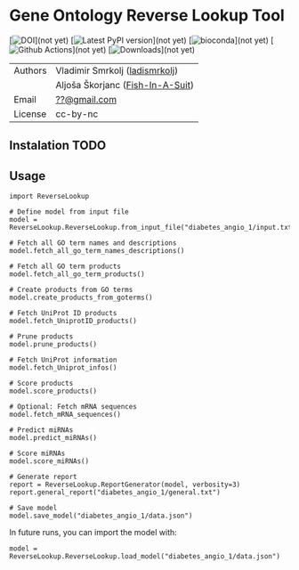 # Gene Ontology Reverse Lookup Tool

[![DOI](/doc/images/DOI.svg)](not yet)
[![Latest PyPI version](https://img.shields.io/pypi/v/goatools.svg)](not yet)
[![bioconda](https://img.shields.io/badge/install%20with-bioconda-brightgreen.svg?style=flat)](not yet)
[![Github Actions](https://github.com/tanghaibao/goatools/workflows/build/badge.svg)](not yet)
[![Downloads](https://pepy.tech/badge/goatools)](not yet)

|         |                                                                       |
| ------- | --------------------------------------------------------------------- |
| Authors | Vladimir Smrkolj ([ladismrkolj](http://github.com/ladismrkolj))       |
|         | Aljoša Škorjanc ([Fish-In-A-Suit](https://github.com/Fish-In-A-Suit)) |
| Email   | <??@gmail.com>                                                        |
| License | cc-by-nc                                                              |

## Instalation TODO

## Usage

```
import ReverseLookup

# Define model from input file
model = ReverseLookup.ReverseLookup.from_input_file("diabetes_angio_1/input.txt")

# Fetch all GO term names and descriptions
model.fetch_all_go_term_names_descriptions()

# Fetch all GO term products
model.fetch_all_go_term_products()

# Create products from GO terms
model.create_products_from_goterms()

# Fetch UniProt ID products
model.fetch_UniprotID_products()

# Prune products
model.prune_products()

# Fetch UniProt information
model.fetch_Uniprot_infos()

# Score products
model.score_products()

# Optional: Fetch mRNA sequences
model.fetch_mRNA_sequences()

# Predict miRNAs
model.predict_miRNAs()

# Score miRNAs
model.score_miRNAs()

# Generate report
report = ReverseLookup.ReportGenerator(model, verbosity=3)
report.general_report("diabetes_angio_1/general.txt")

# Save model
model.save_model("diabetes_angio_1/data.json")
```

In future runs, you can import the model with:

```
model = ReverseLookup.ReverseLookup.load_model("diabetes_angio_1/data.json")
```
